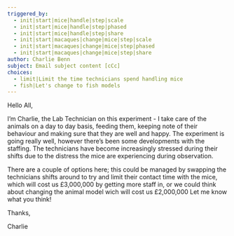 ```yaml
---
triggered_by:
  - init|start|mice|handle|step|scale
  - init|start|mice|handle|step|phased
  - init|start|mice|handle|step|share
  - init|start|macaques|change|mice|step|scale
  - init|start|macaques|change|mice|step|phased
  - init|start|macaques|change|mice|step|share
author: Charlie Benn
subject: Email subject content [cCc]
choices:
  - limit|Limit the time technicians spend handling mice
  - fish|Let's change to fish models
---
```

Hello All,

I’m Charlie, the Lab Technician on this experiment - I take care of the animals on a day to day basis, feeding them, keeping note of their behaviour and making sure that they are well and happy. The experiment is going really well, however there’s been some developments with the staffing. The technicians have become increasingly stressed during their shifts due to the distress the mice are experiencing during observation. 

There are a couple of options here; this could be managed by swapping the technicians shifts around to try and limit their contact time with the mice, which will cost us £3,000,000 by getting more staff in, or we could think about changing the animal model wich will cost us £2,000,000 Let me know what you think! 

Thanks,

Charlie
